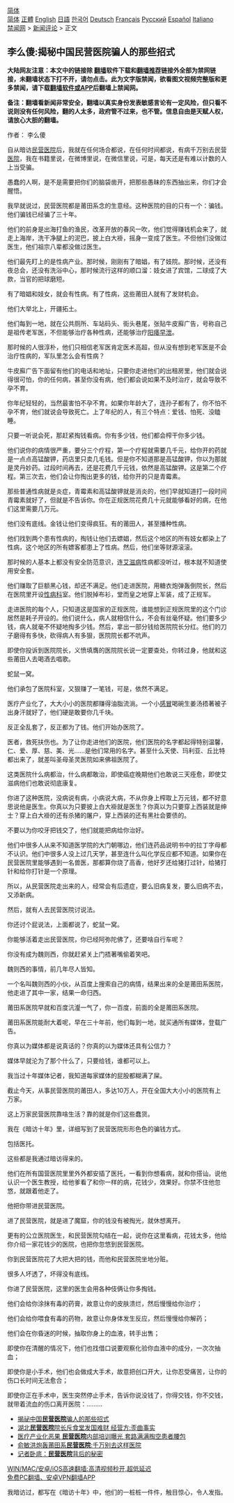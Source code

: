  <!-- 面包屑导航 --> <div class="breadcrumb"><!-- GTranslate: https://gtranslate.io/ -->  <div class="switcher notranslate">  <div class="selected">  <a href="#" onclick="return false;"> 简体</a>  </div>  <div class="option">  <a href="https://www.bannedbook.org" onclick="doGTranslate('zh-CN|zh-CN');jQuery('div.switcher div.selected a').html(jQuery(this).html());return false;" title="简体中文" class="nturl selected"> 简体</a>  <a href="https://www.bannedbook.org/zh-tw/" onclick="doGTranslate('zh-CN|zh-TW');jQuery('div.switcher div.selected a').html(jQuery(this).html());return false;" title="繁體中文" class="nturl"> 正體</a>  <a href="https://www.bannedbook.org/en/" onclick="doGTranslate('zh-CN|en');jQuery('div.switcher div.selected a').html(jQuery(this).html());return false;" title="English" class="nturl"> English</a>  <a href="https://www.bannedbook.org/ja/" onclick="doGTranslate('zh-CN|ja');jQuery('div.switcher div.selected a').html(jQuery(this).html());return false;" title="日本語" class="nturl"> 日語</a>  <a href="https://www.bannedbook.org/ko/" onclick="doGTranslate('zh-CN|ko');jQuery('div.switcher div.selected a').html(jQuery(this).html());return false;" title="한국어" class="nturl"> 한국어</a>  <a href="https://www.bannedbook.org/de/" onclick="doGTranslate('zh-CN|de');jQuery('div.switcher div.selected a').html(jQuery(this).html());return false;" title="Deutsch" class="nturl"> Deutsch</a>  <a href="https://www.bannedbook.org/fr/" onclick="doGTranslate('zh-CN|fr');jQuery('div.switcher div.selected a').html(jQuery(this).html());return false;" title="Français" class="nturl"> Français</a>  <a href="https://www.bannedbook.org/ru/" onclick="doGTranslate('zh-CN|ru');jQuery('div.switcher div.selected a').html(jQuery(this).html());return false;" title="Русский" class="nturl"> Русский</a>  <a href="https://www.bannedbook.org/es/" onclick="doGTranslate('zh-CN|es');jQuery('div.switcher div.selected a').html(jQuery(this).html());return false;" title="Español" class="nturl"> Español</a>  <a href="https://www.bannedbook.org/it/" onclick="doGTranslate('zh-CN|it');jQuery('div.switcher div.selected a').html(jQuery(this).html());return false;" title="Italiano" class="nturl"> Italiano</a>  </div>  </div>      <div class='breadcrumb-sub'><!-- Breadcrumb NavXT 6.3.0 --> <a href="https://www.bannedbook.org/" class="home">禁闻网</a> &gt; <a href="https://www.bannedbook.org/bnews/comments/" class="category">新闻评论</a> &gt; 正文</div></div><h2>李么傻:揭秘中国民营医院骗人的那些招式</h2> <p class="notice"><b>大陆网友注意：本文中的链接除 <a href="https://github.com/bannedbook/fanqiang" >翻墙</a>软件下载和<a href="https://github.com/killgcd/justmysocks/blob/master/README.md">翻墙推荐</a>链接外全部为禁网链接，未翻墙状态下打不开，请勿点击。此为文字版禁闻，欲看图文视频完整版和更多禁闻，请下载<a href="https://github.com/bannedbook/fanqiang">翻墙软件或APP</a>后翻墙上禁闻网。</p><p>备注：翻墙看新闻非常安全，翻墙以真实身份发表敏感言论有一定风险，但只看不说则没有任何风险，翻的人太多，政府管不过来，也不管。信息自由是天赋人权，请放心大胆的翻墙。</b></p>  <div class="entry"> <p>作者： 李么傻</p> <p>自从暗访<a href="https://www.bannedbook.org/bnews/tag/%E6%B0%91%E8%90%A5%E5%8C%BB%E9%99%A2/" class="st_tag internal_tag" rel="tag" title="标签 民营医院 下的日志">民营医院</a>后，我就在任何场合都说，在任何时间都说，有病千万别去民营<a href="https://www.bannedbook.org/bnews/tag/%E5%8C%BB%E9%99%A2/" class="st_tag internal_tag" rel="tag" title="标签 医院 下的日志">医院</a>，我在书籍里说，在微博里说，在微信里说，可是，每天还是有难以计数的人上当受骗。</p> <p>愚蠢的人啊，是不是需要把你们的脑袋凿开，把那些愚昧的东西抽出来，你们才会醒悟。</p> <p>我早就说过，民营医院都是莆田系念的生意经。这种医院的目的只有一个：骗钱。他们骗钱已经骗了三十年。</p> <p>他们的前身是出海打鱼的渔民，改革开放的春风一吹，他们觉得赚钱机会来了，就走上海岸，洗干净腿上的泥巴，披上白大褂，摇身一变成了医生。不但他们没做过医生，他们祖宗八辈都没做过医生。</p> <p>他们最先盯上的是性病产业。那时候，刚刚有了暗娼，有了妓院。那时候，还没有夜总会，还没有洗浴中心，那时候流行这样的顺口溜：妓女进了宾馆，二球成了大款，当官的把球磨短。</p> <p>有了暗娼和妓女，就会有性病。有了性病，这些莆田人就有了发财机会。</p> <p>他们大举北上，开疆拓土。</p> <p>他们每到一地，就在公共厕所、车站码头、街头巷尾，张贴牛皮廯广告，号称自己是祖传老军医，不但能够治疗各种性病，还能够治疗<a href="https://www.bannedbook.org/bnews/tag/%e9%98%b3%e7%97%bf/" class="st_tag internal_tag" rel="tag" title="标签 阳痿 下的日志">阳痿</a><a href="https://www.bannedbook.org/bnews/tag/%e6%97%a9%e6%b3%84/" class="st_tag internal_tag" rel="tag" title="标签 早泄 下的日志">早泄</a>。</p> <p>那时候的人很淳朴，他们只相信老军医肯定医术高超，但从没有想到老军医是不会治疗性病的，军队里怎么会有性病？</p> <p>牛皮廯广告下面留有他们的电话和地址，只要你走进他们的出租房里，他们就会说得很可怕，你的任何病，甚至你没有病，他们都会说如果不及时治疗，就会导致不孕不育。</p> <p>你年纪轻轻的，当然最害怕不孕不育。如果你年龄大了，连孙子都有了，你不怕不孕不育，他们就说会导致死亡。上了年纪的人，有三个特点：爱钱、怕死、没瞌睡。</p> <p>只要一听说会死，那赶紧掏钱看病。你有多少钱，他们都会榨干你多少钱。</p> <p>他们说你的病情很严重，要分三个疗程，第一个疗程就需要几千元，给你开的药就是一点点高锰酸钾，药店里只卖几毛钱。但是你不知道那是高锰酸钾，你以为那就是灵丹妙药。过段时间再去，还是花费几千元钱，依然是高锰酸钾。这是第二个疗程。第三次去，他们会让你掏出更多的钱，给你开的只是青霉素。</p> <p>那些普通性病就是炎症，青霉素和高锰酸钾就是消炎的，他们早就知道打一段时间青霉素就好了，但就是不告诉你。你在正规医院花费几十元就能够看好的病，在他们这里需要几万元。</p>  <p>他们没有底线。金钱让他们变得疯狂。有的莆田人，甚至播种性病。</p> <p>他们找到两个患有性病的，掏钱让他们去嫖娼，然后这个地区的所有妓女都染上了性病，这个地区的所有嫖客都患上了性病。然后，他们坐等财源滚滚。</p> <p>那时候的人基本上都没有安全防范意识，连<a href="https://www.bannedbook.org/bnews/tag/%e8%89%be%e6%bb%8b%e7%97%85/" class="st_tag internal_tag" rel="tag" title="标签 艾滋病 下的日志">艾滋病</a>性病都没听过，根本就不知道使用安全套。</p> <p>他们赚取了巨额黑心钱，却还不满足。他们走进医院，用糖衣炮弹轰倒院长，然后在医院里开设<a href="https://www.bannedbook.org/bnews/tag/%e6%80%a7%e7%97%85%e7%a7%91/" class="st_tag internal_tag" rel="tag" title="标签 性病科 下的日志">性病科</a>室。他们脱掉布衫，堂而皇之地穿上军装，成了正规军。</p> <p>走进医院的每个人，只知道这是国家的正规医院，谁能想到正规医院里的这个门诊居然是耗子开设的。他们说什么，病人就相信什么，不会有丝毫怀疑。他们要多少钱，病人就毫不怀疑地掏多少钱。然后，拿出一部分钱给医院院长分红。他们的刀子磨得有多快，砍得病人有多狠，医院院长都不吭声。</p> <p>即使你投诉到医院院长，义愤填膺的医院院长说一定要查处，你转过身，他就和这些莆田人去喝酒去唱歌。</p> <p>蛇鼠一窝。</p> <p>他们承包了医院科室，又狠赚了一笔钱，可是，依然不满足。</p> <p>医疗产业化了，大大小小的医院都赚得油脂流淌。一个小<a href="https://www.bannedbook.org/bnews/tag/%E6%84%9F%E5%86%92/" class="st_tag internal_tag" rel="tag" title="标签 感冒 下的日志">感冒</a>喝碗生姜汤捂著被子出身汗就好了，他们硬是敢要你几千块。</p> <p>反正全乱套了，反正都为了钱。他们开始办医院了。</p> <p>医者，救死扶伤也。为了让你走进他们的医院，他们医院的名字都起得特别温馨，仁、爱、厚、慈、美、光……是他们常用的名字。甚至什么天使、玛利亚、丘比特都出来了，就差叫圣母圣灵医院如来佛祖医院了。</p> <p>这类医院什么病都治，什么病都敢治，即使癌症晚期他们也敢说三天痊愈，即使艾滋病他们也敢说彻底康复。</p> <p>你进了这种医院，没病说有病，小病说大病，不从你身上榨取上万元钱，都不好意思说他是医生。你真以为只要披上白大褂就是医生？你真以为只要穿上西装就是绅士？穿上白大褂的还有杀猪的屠户，穿上西装的还有黑社会要债的。</p> <p>不要以为你咬牙把钱交了，他们就能把病给你治好。</p> <p>他们中很多人从来不知道医学院的大门朝哪边，他们连药品说明书中的拉丁字母都不认识。他们中很多人没上过几天学，甚至连什么叫化学反应都不知道。如果你在民营医院里能够遇到一名兽医，那都算你烧了高香，他好歹还给猪打过针，给猪打针和给你打针是一个原理。</p>  <p>所以，从民营医院走出来的人，经常会有后遗症，要么旧病复发，要么旧病不去，又添新病。</p> <p>然后，就有人去民营医院讨说法。</p> <p>你还讨个屁说法，上面都说了，蛇鼠一窝。</p> <p>你能够活着走出民营医院，你已经阿弥陀佛了，还要啥自行车呢？</p> <p>你没有成为魏则西，你就赶紧关上门捂著嘴偷着笑吧。</p> <p>魏则西的事情，前几年尽人皆知。</p> <p>一个名叫魏则西的小伙，从百度上搜索自己的病情，结果出来的全是莆田系医院，他走进了其中一家，结果一命归西。</p> <p>莆田系医院早就和百度沆瀣一气了，你一百度，前面的全是莆田系医院。</p> <p>莆田系医院能耐大着呢，早在三十年前，他们每到一地，就买通所有媒体，登载广告。</p> <p>你真以为媒体都是说真话的？你真的以为媒体还具有公信力？</p> <p>媒体早就沦为了那个什么了，只要给钱，谁都可以上。</p> <p>我当过十年媒体记者，我知道每家媒体的屁股都糊满了屎。</p> <p>截止今天，从事民营医院的莆田人，多达10万人，开在全国大大小小的医院有上万家。</p> <p>这上万家民营医院靠啥生活？靠的就是你们这些蠢货。</p> <p>我在《暗访十年》里，详细写到了民营医院形形色色的骗钱方式。</p>  <p>包括医托。</p> <p>这些都是我通过暗访得来的。</p> <p>他们在所有国营医院里里外外都安插了医托，一看到你想看病，就和你搭讪，说他认识一个医生教授，给他爹看了和你一样的病，花钱少，效果好。你禁不住他忽悠，就跟着他走了。</p> <p>他把你带进民营医院。</p> <p>进了民营医院，就是进了魔窟，你的钱没有被掏光，就休想离开。</p> <p>更有的公立医院医生，和民营医院勾结在一起，说你在这里看病，花钱太多，他给你介绍一家花钱少的医院，也把你忽悠到民营医院。</p> <p>你到民营医院花了大把大把的钱，而他和民营医院坐地分赃。</p> <p>很多人坏透了，坏得没有底线。</p> <p>你进了民营医院，这里的医生会用各种伎俩让你多掏钱。</p> <p>他们会给你涂抹有毒的药膏，故意让你的皮肤溃烂，然后慢慢给你治疗；</p> <p>他们会给你喂食有毒的药物，故意让你身体发生反应，然后慢慢给你解药；</p> <p>他们会在你昏迷的时候，抽取你身上的血液，转手出售；</p> <p>即使你在清醒的情况下，他们也找借口说要观察化验你血液中的成分，一次次抽血；</p> <p>即使你是小手术，他们也会做成大手术，故意把创口开大，让你忍受痛苦，让你的伤口长时间无法愈合；</p> <p>即使你正在手术中，医生突然停止手术，告诉你说没钱了，你得交钱，你不交钱，就带着流血的伤口离开医院：………</p>  <ul class='op-related-articles' title='相关阅读'> <li><a href='https://www.bannedbook.org/bnews/comments/20200113/1368028.html' target='_blank'>揭祕中国<b>民营医院</b>骗人的那些招式</a></li> <li><a href='https://www.bannedbook.org/bnews/baitai/20200204/1270577.html' target='_blank'>湖北<b>民营医院</b>院长斥食堂发国难财 经营方:歪曲事实</a></li> <li><a href='https://www.bannedbook.org/bnews/cnnews/20180613/957075.html' target='_blank'>医疗产业化恶果 <b>民营医院</b>内部培训曝光 套路满满掏空患者腰包</a></li> <li><a href='https://www.bannedbook.org/bnews/cnnews/aboluonews/20140719/277775.html' target='_blank'>俞敏洪炮轰莆田系<b>民营医院</b>:千万别去这样医院</a></li> <li><a href='https://www.bannedbook.org/bnews/cnnews/20120829/51505.html' target='_blank'>记者卧底：<b>民营医院</b>背后的秘密</a></li> </ul> <p class="texttj"> <a href="https://github.com/bannedbook/fanqiang/wiki/V2ray%E6%9C%BA%E5%9C%BA" target="_blank">WIN/MAC/安卓/iOS高速翻墙:高清视频秒开,超低延迟</a><br/> <a href="https://github.com/bannedbook/fanqiang/wiki/%E7%A6%81%E9%97%BB%E7%BD%91%E5%AE%89%E5%8D%93%E7%BF%BB%E5%A2%99%E6%96%B0%E9%97%BBAPP" target="_blank">免费PC翻墙、安卓VPN翻墙APP</a></p><p>我暗访过，都写在《暗访十年》中，他们的一桩桩一件件，触目惊心，令人发指。</p><a name='sharetosocial'></a>  <div style="margin-bottom:5px;padding-bottom:5px;clear:both"> <div id="archive-pix-1" class="banner-ads"> <!-- AuctionX Display platform tag START --> <div id="26318x728x90x621x_ADSLOT2" clicktrack="%%CLICK_URL_ESC%%"></div> <!-- AuctionX Display platform tag END --> </div> <div id="archive-pix-2" class="banner-ads"> <!-- AuctionX Display platform tag START --> <div id="26315x300x250x621x_ADSLOT2" clicktrack="%%CLICK_URL_ESC%%"></div> <!-- AuctionX Display platform tag END --> </div> </div>  <div id="archive-pix-1" class="banner-ads"> <!-- AuctionX Display platform tag START --> <div id="26318x728x90x621x_ADSLOT3" clicktrack="%%CLICK_URL_ESC%%"></div> <!-- AuctionX Display platform tag END --> </div> </div><!--END ENTRY--> 